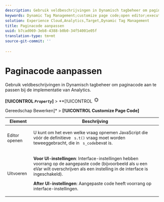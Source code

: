 ```yaml
---
description: Gebruik veldbeschrijvingen in Dynamisch tagbeheer om paginacode aan te passen bij de implementatie van Analytics.
keywords: Dynamic Tag Management;customize page code;open editor;execute
solution: Experience Cloud,Analytics,Target,Dynamic Tag Management
title: Paginacode aanpassen
uuid: b7cad069-3eb8-4388-b0b0-34f54001e05f
translation-type: tm+mt
source-git-commit: ''

---
```



# Paginacode aanpassen

Gebruik veldbeschrijvingen in Dynamisch tagbeheer om paginacode aan te passen bij de implementatie van Analytics.

**[!UICONTROL  *`Property`*]** > **[!UICONTROL ![](assets/settings_gear.png)

Gereedschap Bewerken]* > **[!UICONTROL Customize Page Code]**

<table id="table_A4676A5FEE814DF9A05DA0E56F8B4C6D"> 
 <thead> 
  <tr> 
   <th colname="col1" class="entry"> Element </th> 
   <th colname="col2" class="entry"> Beschrijving </th> 
  </tr> 
 </thead>
 <tbody> 
  <tr> 
   <td colname="col1"> <p>Editor openen </p> </td> 
   <td colname="col2"> <p>U kunt om het even welke vraag opnemen JavaScript die vóór de definitieve <code> s.t()</code> vraag moet worden teweeggebracht, die in <code> s_code</code>bevat is. </p> </td> 
  </tr> 
  <tr> 
   <td colname="col1"> <p>Uitvoeren </p> </td> 
   <td colname="col2"> <p> <b>Voor UI-instellingen</b>: Interface-instellingen hebben voorrang op de aangepaste code (bijvoorbeeld als u een eVar wilt overschrijven als een instelling in de interface is ingeschakeld). </p> <p> <b>After UI-instellingen</b>: Aangepaste code heeft voorrang op interface-instellingen. </p> </td> 
  </tr> 
 </tbody> 
</table>

